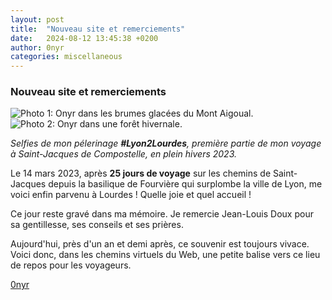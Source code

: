 ```yaml
---
layout: post
title:  "Nouveau site et remerciements"
date:   2024-08-12 13:45:38 +0200
author: 0nyr
categories: miscellaneous
---
```


### Nouveau site et remerciements

<div class="photo-grid">
    <img src="{{ site.baseurl }}/assets/images/photos/IMG_1528_onyr_2023_02_24.jpg" alt="Photo 1: Onyr dans les brumes glacées du Mont Aigoual.">
    <img src="{{ site.baseurl }}/assets/images/photos/IMG_6545_onyr_2023_03_14.jpg" alt="Photo 2: Onyr dans une forêt hivernale.">
</div>

*Selfies de mon pélerinage **#Lyon2Lourdes**, première partie de mon voyage à Saint-Jacques de Compostelle, en plein hivers 2023.*

Le 14 mars 2023, après **25 jours de voyage** sur les chemins de Saint-Jacques depuis la basilique de Fourvière qui surplombe la ville de Lyon, me voici enfin parvenu à Lourdes ! Quelle joie et quel accueil ! 

Ce jour reste gravé dans ma mémoire. Je remercie Jean-Louis Doux pour sa gentillesse, ses conseils et ses prières. 

Aujourd'hui, près d'un an et demi après, ce souvenir est toujours vivace. Voici donc, dans les chemins virtuels du Web, une petite balise vers ce lieu de repos pour les voyageurs.

[0nyr](https://onyr.net/)
